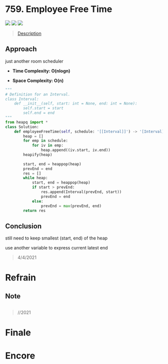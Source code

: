 # 759. Employee Free Time

![](https://img.shields.io/badge/Difficulty-Hard-%23d9534f)
![](https://img.shields.io/badge/topic-heap-critical)
![](https://img.shields.io/badge/topic-gready-critical)

> [Description](https://leetcode.com/problems/employee-free-time/)


## Approach

just another room scheduler

- **Time Complexity: O(nlogn)**

- **Space Complexity: O(n)**

```python
"""
# Definition for an Interval.
class Interval:
    def __init__(self, start: int = None, end: int = None):
        self.start = start
        self.end = end
"""
from heapq import *
class Solution:
    def employeeFreeTime(self, schedule: '[[Interval]]') -> '[Interval]':
        heap = []
        for emp in schedule:
            for iv in emp:
                heap.append((iv.start, iv.end))
        heapify(heap)
        
        start, end = heappop(heap)
        prevEnd = end
        res = []
        while heap:
            start, end = heappop(heap)
            if start > prevEnd:
                res.append(Interval(prevEnd, start))
                prevEnd = end
            else:
                prevEnd = max(prevEnd, end)
        return res
```

## Conclusion

still need to keep smallest (start, end) of the heap

use another variable to express current latest end

> 4/4/2021

# Refrain

## Note

```python

```

> //2021

# Finale

# Encore